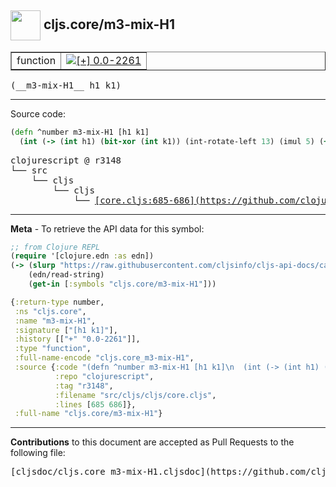## <img width="48px" valign="middle" src="http://i.imgur.com/Hi20huC.png"> cljs.core/m3-mix-H1

 <table border="1">
<tr>

<td>function</td>
<td><a href="https://github.com/cljsinfo/cljs-api-docs/tree/0.0-2261"><img valign="middle" alt="[+] 0.0-2261" src="https://img.shields.io/badge/+-0.0--2261-lightgrey.svg"></a> </td>
</tr>
</table>

 <samp>
(__m3-mix-H1__ h1 k1)<br>
</samp>

---





Source code:

```clj
(defn ^number m3-mix-H1 [h1 k1]
  (int (-> (int h1) (bit-xor (int k1)) (int-rotate-left 13) (imul 5) (+ (int 0xe6546b64)))))
```

 <pre>
clojurescript @ r3148
└── src
    └── cljs
        └── cljs
            └── <ins>[core.cljs:685-686](https://github.com/clojure/clojurescript/blob/r3148/src/cljs/cljs/core.cljs#L685-L686)</ins>
</pre>


---

__Meta__ - To retrieve the API data for this symbol:

```clj
;; from Clojure REPL
(require '[clojure.edn :as edn])
(-> (slurp "https://raw.githubusercontent.com/cljsinfo/cljs-api-docs/catalog/cljs-api.edn")
    (edn/read-string)
    (get-in [:symbols "cljs.core/m3-mix-H1"]))
```

```clj
{:return-type number,
 :ns "cljs.core",
 :name "m3-mix-H1",
 :signature ["[h1 k1]"],
 :history [["+" "0.0-2261"]],
 :type "function",
 :full-name-encode "cljs.core_m3-mix-H1",
 :source {:code "(defn ^number m3-mix-H1 [h1 k1]\n  (int (-> (int h1) (bit-xor (int k1)) (int-rotate-left 13) (imul 5) (+ (int 0xe6546b64)))))",
          :repo "clojurescript",
          :tag "r3148",
          :filename "src/cljs/cljs/core.cljs",
          :lines [685 686]},
 :full-name "cljs.core/m3-mix-H1"}

```

---

__Contributions__ to this document are accepted as Pull Requests to the following file:

 <pre>
[cljsdoc/cljs.core_m3-mix-H1.cljsdoc](https://github.com/cljsinfo/cljs-api-docs/blob/master/cljsdoc/cljs.core_m3-mix-H1.cljsdoc)
</pre>

